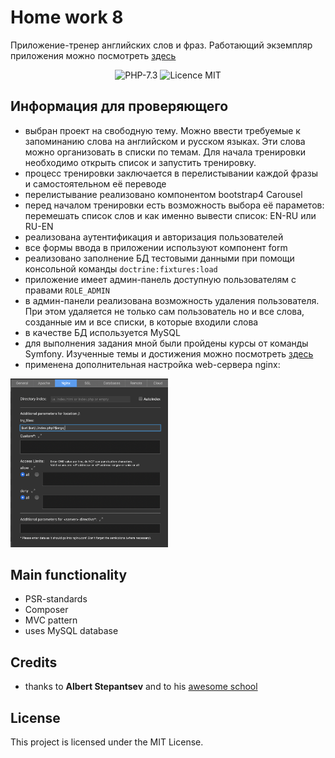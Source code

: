 #  Home work 8
Приложение-тренер английских слов и фраз. Работающий экземпляр приложения можно посмотреть [здесь](https://englishbook.eugem.ru)

<p align="center">
<img src="https://img.shields.io/badge/PHP-7.3-orange.svg" alt="PHP-7.3"/>
<img src="https://img.shields.io/badge/licence-MIT-lightgray.svg" alt="Licence MIT"/>
</p>

## Информация для проверяющего
* выбран проект на свободную тему. Можно ввести требуемые к запоминанию слова на английском и русском языках. Эти слова можно организовать в списки по темам. Для начала тренировки необходимо открыть список и запустить тренировку.
* процесс тренировки заключается в перелистывании каждой фразы и самостоятельном её переводе
* перелистывание реализовано компонентом bootstrap4 Carousel
* перед началом тренировки есть возможность выбора её параметов: перемешать список слов и как именно вывести список: EN-RU или RU-EN
* реализована аутентификация и авторизация пользователей
* все формы ввода в приложении используют компонент form
* реализовано заполнение БД тестовыми данными при помощи консольной команды `doctrine:fixtures:load`
* приложение имеет админ-панель доступную пользователям с правами `ROLE_ADMIN`
* в админ-панели реализована возможность удаления пользователя. При этом удаляется не только сам пользователь но и все слова, созданные им и все списки, в которые входили слова
* в качестве БД используется MySQL
* для выполнения задания мной были пройдены курсы от команды Symfony. Изученные темы и достижения можно посмотреть [здесь](https://symfonycasts.com/u/Eugem)
* применена дополнительная настройка web-сервера nginx:
 <img src="/screens/nginx.png" width="50%">

## Main functionality
* PSR-standards
* Composer
* MVC pattern
* uses MySQL database


## Credits
* thanks to **Albert Stepantsev** and to his [awesome school](https://pr-of-it.ru/courses/php-2.html)

## License

This project is licensed under the MIT License.
